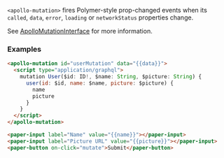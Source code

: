`<apollo-mutation>` fires Polymer-style prop-changed events when its `called`, `data`, `error`, `loading` or `networkStatus` properties change.

See [ApolloMutationInterface](/api/interfaces/mutation/) for more information.

### Examples

```html
<apollo-mutation id="userMutation" data="{{data}}">
  <script type="application/graphql">
    mutation User($id: ID!, $name: String, $picture: String) {
      user(id: $id, name: $name, picture: $picture) {
        name
        picture
      }
    }
  </script>
</apollo-mutation>

<paper-input label="Name" value="{{name}}"></paper-input>
<paper-input label="Picture URL" value="{{picture}}"></paper-input>
<paper-button on-click="mutate">Submit</paper-button>
```
